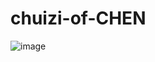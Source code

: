 # chuizi-of-CHEN
![image](https://github.com/zhangsir661/chuizi-of-CHEN/assets/26561466/d1258d76-f4b7-4af6-b747-bbb9da978ba8)

